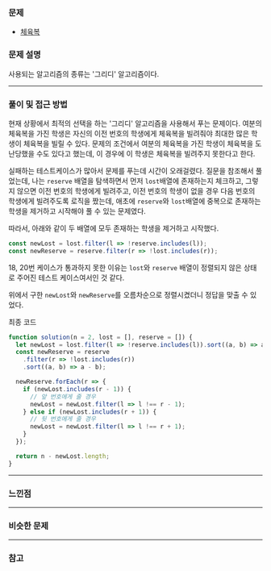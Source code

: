 ### 문제

- [체육복](https://programmers.co.kr/learn/courses/30/lessons/42862)

### 문제 설명

사용되는 알고리즘의 종류는 '그리디' 알고리즘이다.

---

### 풀이 및 접근 방법

현재 상황에서 최적의 선택을 하는 '그리디' 알고리즘을 사용해서 푸는 문제이다.
여분의 체육복을 가진 학생은 자신의 이전 번호의 학생에게 체육복을 빌려줘야 최대한 많은 학생이 체육복을 빌릴 수 있다.
문제의 조건에서 여분의 체육복을 가진 학생이 체육복을 도난당했을 수도 있다고 했는데, 이 경우에 이 학생은 체육복을 빌려주지 못한다고 한다.

실패하는 테스트케이스가 많아서 문제를 푸는데 시간이 오래걸렸다.
질문을 참조해서 풀었는데, 나는 `reserve` 배열을 탐색하면서 먼저 `lost`배열에 존재하는지 체크하고, 그렇지 않으면 이전 번호의 학생에게 빌려주고, 이전 번호의 학생이 없을 경우 다음 번호의 학생에게 빌려주도록 로직을 짰는데, 애초에 `reserve`와 `lost`배열에 중복으로 존재하는 학생을 제거하고 시작해야 풀 수 있는 문제였다.

따라서, 아래와 같이 두 배열에 모두 존재하는 학생을 제거하고 시작했다.

```javascript
const newLost = lost.filter(l => !reserve.includes(l));
const newReserve = reserve.filter(r => !lost.includes(r));
```

18, 20번 케이스가 통과하지 못한 이유는 `lost`와 `reserve` 배열이 정렬되지 않은 상태로 주어진 테스트 케이스여서인 것 같다.

위에서 구한 `newLost`와 `newReserve`를 오름차순으로 정렬시켰더니 정답을 맞출 수 있었다.

최종 코드

```javascript
function solution(n = 2, lost = [], reserve = []) {
  let newLost = lost.filter(l => !reserve.includes(l)).sort((a, b) => a - b);
  const newReserve = reserve
    .filter(r => !lost.includes(r))
    .sort((a, b) => a - b);

  newReserve.forEach(r => {
    if (newLost.includes(r - 1)) {
      // 앞 번호에게 줄 경우
      newLost = newLost.filter(l => l !== r - 1);
    } else if (newLost.includes(r + 1)) {
      // 뒷 번호에게 줄 경우
      newLost = newLost.filter(l => l !== r + 1);
    }
  });

  return n - newLost.length;
}
```

---

### 느낀점

---

### 비슷한 문제

---

### 참고
